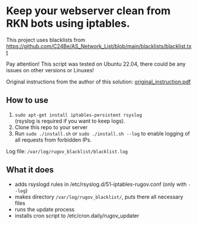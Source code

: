 # Keep your webserver clean from RKN bots using iptables.

This project uses blacklists from https://github.com/C24Be/AS_Network_List/blob/main/blacklists/blacklist.txt

Pay attention! This script was tested on Ubuntu 22.04, there could be any issues on other versions or Linuxes!

Original instructions from the author of this solution: [original_instruction.pdf](https://github.com/freemedia-tech/iptables-rugov-block/blob/06465fbc5fc65aa61311200e53f42a8adf0f4f72/original_instruction.pdf)

## How to use

1. `sudo apt-get install iptables-persistent rsyslog` \
(rsyslog is required if you want to keep logs).
1. Clone this repo to your server
1. Run `sudo ./install.sh` or `sudo ./install.sh --log` to enable logging of all requests from forbidden IPs.

Log file: `/var/log/rugov_blacklist/blacklist.log`

## What it does

- adds rsyslogd rules in /etc/rsyslog.d/51-iptables-rugov.conf (only with `--log`)
- makes directory `/var/log/rugov_blacklist/`, puts there all necessary files
- runs the update process
- installs cron script to /etc/cron.daily/rugov_updater

